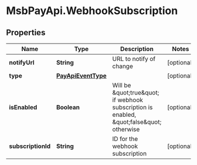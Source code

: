 # MsbPayApi.WebhookSubscription

## Properties
Name | Type | Description | Notes
------------ | ------------- | ------------- | -------------
**notifyUrl** | **String** | URL to notify of change | [optional] 
**type** | [**PayApiEventType**](PayApiEventType.md) |  | [optional] 
**isEnabled** | **Boolean** | Will be \&quot;true\&quot; if webhook subscription is enabled, \&quot;false\&quot; otherwise | [optional] 
**subscriptionId** | **String** | ID for the webhook subscription | [optional] 
